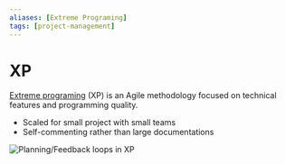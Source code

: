 ```yaml
---
aliases: [Extreme Programing]
tags: [project-management]
---
```


# XP

[Extreme programing](https://wikipedia.org/wiki/extreme_programming) (XP) is an Agile methodology focused on technical features and programming quality.

- Scaled for small project with small teams
- Self-commenting rather than large documentations

![Planning/Feedback loops in XP](https://upload.wikimedia.org/wikipedia/commons/thumb/8/84/extreme_programming.svg/1920px-extreme_programming.svg.png)
